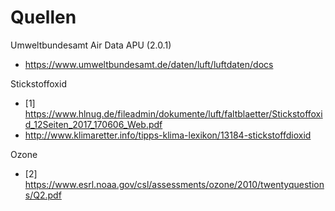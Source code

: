 # Quellen

Umweltbundesamt Air Data APU (2.0.1)
- https://www.umweltbundesamt.de/daten/luft/luftdaten/docs

Stickstoffoxid
- [1] https://www.hlnug.de/fileadmin/dokumente/luft/faltblaetter/Stickstoffoxid_12Seiten_2017_170606_Web.pdf
- http://www.klimaretter.info/tipps-klima-lexikon/13184-stickstoffdioxid

Ozone
- [2] https://www.esrl.noaa.gov/csl/assessments/ozone/2010/twentyquestions/Q2.pdf